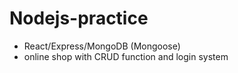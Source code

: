 # Nodejs-practice
- React/Express/MongoDB (Mongoose)
- online shop with CRUD function and login system
